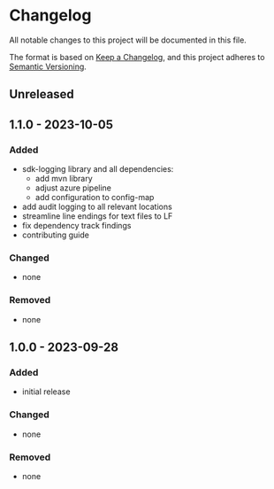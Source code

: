 # Changelog


All notable changes to this project will be documented in this file.

The format is based on [Keep a Changelog](https://keepachangelog.com/en/1.0.0/),
and this project adheres to [Semantic Versioning](https://semver.org/spec/v2.0.0.html).


## Unreleased

## 1.1.0 - 2023-10-05

### Added
- sdk-logging library and all dependencies:
    - add mvn library
    - adjust azure pipeline
    - add configuration to config-map
- add audit logging to all relevant locations
- streamline line endings for text files to LF
- fix dependency track findings
- contributing guide

### Changed
- none

### Removed
- none

## 1.0.0 - 2023-09-28

### Added
- initial release

### Changed
- none

### Removed
- none
